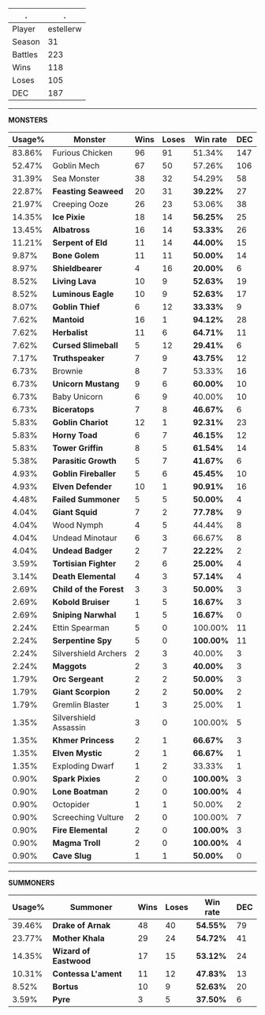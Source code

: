 .|.
|-|-
Player|estellerw
Season|31
Battles|223
Wins|118
Loses|105
DEC|187

---
**MONSTERS**

Usage%|Monster|Wins|Loses|Win rate|DEC|
-|-|-|-|-|-|
83.86%|Furious Chicken|96|91|51.34%|147|
52.47%|Goblin Mech|67|50|57.26%|106|
31.39%|Sea Monster|38|32|54.29%|58|
22.87%|**Feasting Seaweed**|20|31|**39.22%**|27|
21.97%|Creeping Ooze|26|23|53.06%|38|
14.35%|**Ice Pixie**|18|14|**56.25%**|25|
13.45%|**Albatross**|16|14|**53.33%**|26|
11.21%|**Serpent of Eld**|11|14|**44.00%**|15|
9.87%|**Bone Golem**|11|11|**50.00%**|14|
8.97%|**Shieldbearer**|4|16|**20.00%**|6|
8.52%|**Living Lava**|10|9|**52.63%**|19|
8.52%|**Luminous Eagle**|10|9|**52.63%**|17|
8.07%|**Goblin Thief**|6|12|**33.33%**|9|
7.62%|**Mantoid**|16|1|**94.12%**|28|
7.62%|**Herbalist**|11|6|**64.71%**|11|
7.62%|**Cursed Slimeball**|5|12|**29.41%**|6|
7.17%|**Truthspeaker**|7|9|**43.75%**|12|
6.73%|Brownie|8|7|53.33%|16|
6.73%|**Unicorn Mustang**|9|6|**60.00%**|10|
6.73%|Baby Unicorn|6|9|40.00%|10|
6.73%|**Biceratops**|7|8|**46.67%**|6|
5.83%|**Goblin Chariot**|12|1|**92.31%**|23|
5.83%|**Horny Toad**|6|7|**46.15%**|12|
5.83%|**Tower Griffin**|8|5|**61.54%**|14|
5.38%|**Parasitic Growth**|5|7|**41.67%**|6|
4.93%|**Goblin Fireballer**|5|6|**45.45%**|10|
4.93%|**Elven Defender**|10|1|**90.91%**|16|
4.48%|**Failed Summoner**|5|5|**50.00%**|4|
4.04%|**Giant Squid**|7|2|**77.78%**|9|
4.04%|Wood Nymph|4|5|44.44%|8|
4.04%|Undead Minotaur|6|3|66.67%|8|
4.04%|**Undead Badger**|2|7|**22.22%**|2|
3.59%|**Tortisian Fighter**|2|6|**25.00%**|4|
3.14%|**Death Elemental**|4|3|**57.14%**|4|
2.69%|**Child of the Forest**|3|3|**50.00%**|3|
2.69%|**Kobold Bruiser**|1|5|**16.67%**|3|
2.69%|**Sniping Narwhal**|1|5|**16.67%**|0|
2.24%|Ettin Spearman|5|0|100.00%|11|
2.24%|**Serpentine Spy**|5|0|**100.00%**|11|
2.24%|Silvershield Archers|2|3|40.00%|3|
2.24%|**Maggots**|2|3|**40.00%**|3|
1.79%|**Orc Sergeant**|2|2|**50.00%**|3|
1.79%|**Giant Scorpion**|2|2|**50.00%**|2|
1.79%|Gremlin Blaster|1|3|25.00%|1|
1.35%|Silvershield Assassin|3|0|100.00%|5|
1.35%|**Khmer Princess**|2|1|**66.67%**|3|
1.35%|**Elven Mystic**|2|1|**66.67%**|1|
1.35%|Exploding Dwarf|1|2|33.33%|1|
0.90%|**Spark Pixies**|2|0|**100.00%**|3|
0.90%|**Lone Boatman**|2|0|**100.00%**|4|
0.90%|Octopider|1|1|50.00%|2|
0.90%|Screeching Vulture|2|0|100.00%|7|
0.90%|**Fire Elemental**|2|0|**100.00%**|3|
0.90%|**Magma Troll**|2|0|**100.00%**|4|
0.90%|**Cave Slug**|1|1|**50.00%**|0|

---
**SUMMONERS**

Usage%|Summoner|Wins|Loses|Win rate|DEC|
-|-|-|-|-|-|
39.46%|**Drake of Arnak**|48|40|**54.55%**|79|
23.77%|**Mother Khala**|29|24|**54.72%**|41|
14.35%|**Wizard of Eastwood**|17|15|**53.12%**|24|
10.31%|**Contessa L'ament**|11|12|**47.83%**|13|
8.52%|**Bortus**|10|9|**52.63%**|20|
3.59%|**Pyre**|3|5|**37.50%**|6|
